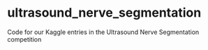 # ultrasound_nerve_segmentation
Code for our Kaggle entries in the Ultrasound Nerve Segmentation competition
